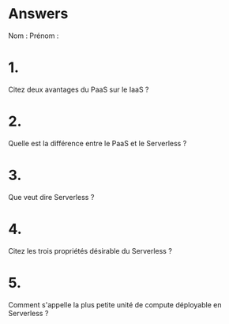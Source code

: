 # Answers

Nom : 
Prénom : 

# 1.
Citez deux avantages du PaaS sur le IaaS ?

# 2.
Quelle est la différence entre le PaaS et le Serverless ?

# 3.
Que veut dire Serverless ?

# 4.
Citez les trois propriétés désirable du Serverless ?

# 5.
Comment s'appelle la plus petite unité de compute déployable en Serverless ?
